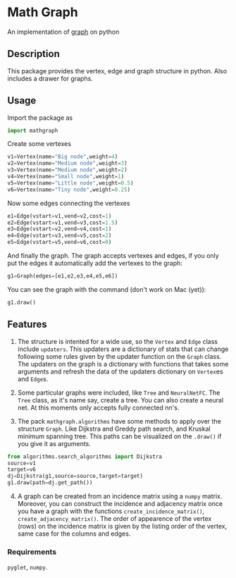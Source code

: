 # Math Graph

An implementation of [graph](https://en.wikipedia.org/wiki/Graph_(discrete_mathematics)) on python

## Description

This package provides the vertex, edge and graph structure in python. Also includes a drawer for graphs.

## Usage

Import the package as

```python
import mathgraph
```

Create some vertexes

```python
v1=Vertex(name="Big node",weight=4)
v2=Vertex(name="Medium node",weight=3)
v3=Vertex(name="Medium node",weight=2)
v4=Vertex(name="Small node",weight=1)
v5=Vertex(name="Little node",weight=0.5)
v6=Vertex(name="Tiny node",weight=0.25)
```

Now some edges connecting the vertexes

```python
e1=Edge(vstart=v1,vend=v2,cost=1)
e2=Edge(vstart=v1,vend=v3,cost=1.5)
e3=Edge(vstart=v2,vend=v4,cost=1)
e4=Edge(vstart=v3,vend=v5,cost=2)
e5=Edge(vstart=v5,vend=v6,cost=0)
```

And finally the graph. The graph accepts vertexes and edges, if you only put the edges it automatically add the vertexes to the graph:

```python
g1=Graph(edges=[e1,e2,e3,e4,e5,e6])
```

You can see the graph with the command (don't work on Mac (yet)):

```python
g1.draw()
```

## Features

1. The structure is intented for a wide use, so the `Vertex` and `Edge` class include `updaters`. This updaters are a dictionary of stats that can change following some rules given by the updater function on the `Graph` class. The updaters on the graph is a dictionary with functions that takes some arguments and refresh the data of the updaters dictionary on `Vertex`es and `Edge`s.

2. Some particular graphs were included, like `Tree` and `NeuralNetFC`. The `Tree` class, as it's name say, create a tree. You can also create a neural net. At this moments only accepts fully connected nn's.

3. The pack `mathgraph.algorithms` have some methods to apply over the structure `Graph`. Like Dijkstra and Greddy path search, and Kruskal minimum spanning tree. This paths can be visualized on the `.draw()` if you give it as arguments.

```python
from algorithms.search_algorithms import Dijkstra
source=v1
target=v6
dj=Dijkstra(g1,source=source,target=target)
g1.draw(path=dj.get_path())
```
4. A graph can be created from an incidence matrix using a `numpy` matrix. Moreover, you can construct the incidence and adjacency matrix once you have a graph with the functions `create_incidence_matrix()`, `create_adjacency_matrix()`. The order of appearence of the vertex (rows) on the incidence matrix is given by the listing order of the vertex, same case for the columns and edges.


### Requirements
`pyglet`, `numpy`.
